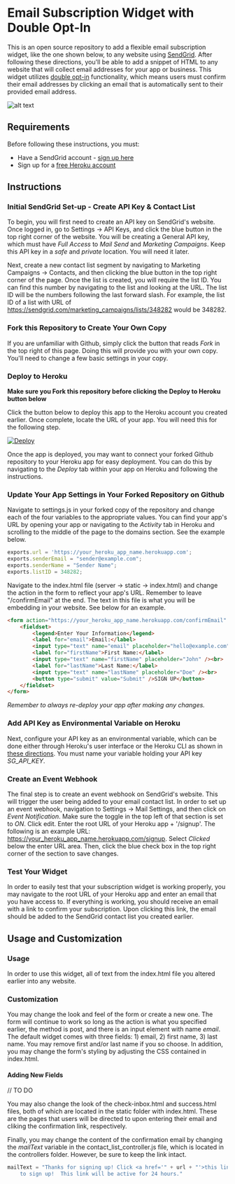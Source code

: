 # Email Subscription Widget with Double Opt-In

This is an open source repository to add a flexible email subscription widget, like the one shown below, to any website using [SendGrid](https://sendgrid.com/). After following these directions, you'll be able to add a snippet of HTML to any website that will collect email addresses for your app or business. This widget utilizes [double opt-in](https://sendgrid.com/docs/Glossary/opt_in_email.html) functionality, which means users must confirm their email addresses by clicking an email that is automatically sent to their provided email address.

![alt text](https://github.com/devchas/sendgrid_subscription_widget/blob/master/server/static/sample-form.png "Sample Form")

## Requirements

Before following these instructions, you must:
* Have a SendGrid account - [sign up here](https://sendgrid.com/pricing/)
* Sign up for a [free Heroku account](https://signup.heroku.com/)

## Instructions

### Initial SendGrid Set-up - Create API Key & Contact List
To begin, you will first need to create an API key on SendGrid's website. Once logged in, go to Settings -> API Keys, and click the blue button in the top right corner of the website.  You will be creating a General API key, which must have *Full Access* to *Mail Send* and *Marketing Campaigns*.  Keep this API key in a *safe* and *private* location.  You will need it later.

Next, create a new contact list segment by navigating to Marketing Campaigns -> Contacts, and then clicking the blue button in the top right corner of the page. Once the list is created, you will require the list ID.  You can find this number by navigating to the list and looking at the URL.  The list ID will be the numbers following the last forward slash.  For example, the list ID of a list with URL of https://sendgrid.com/marketing_campaigns/lists/348282 would be 348282.

### Fork this Repository to Create Your Own Copy
If you are unfamiliar with Github, simply click the button that reads *Fork* in the top right of this page. Doing this will provide you with your own copy.  You'll need to change a few basic settings in your copy.

### Deploy to Heroku

**Make sure you Fork this repository before clicking the Deploy to Heroku button below**

Click the button below to deploy this app to the Heroku account you created earlier.  Once complete, locate the URL of your app.  You will need this for the following step.

[![Deploy](https://www.herokucdn.com/deploy/button.png)](https://heroku.com/deploy)

Once the app is deployed, you may want to connect your forked Github repository to your Heroku app for easy deployment. You can do this by navigating to the *Deploy* tab within your app on Heroku and following the instructions.

### Update Your App Settings in Your Forked Repository on Github
Navigate to settings.js in your forked copy of the repository and change each of the four variables to the appropriate values. You can find your app's URL by opening your app or navigating to the *Activity* tab in Heroku and scrolling to the middle of the page to the domains section. See the example below.

```javascript
exports.url = 'https://your_heroku_app_name.herokuapp.com';
exports.senderEmail = "sender@example.com";
exports.senderName = "Sender Name";
exports.listID = 348282;
```

Navigate to the index.html file (server -> static -> index.html) and change the action in the form to reflect your app's URL. Remember to leave "/confirmEmail" at the end. The text in this file is what you will be embedding in your website. See below for an example.

```html
<form action="https://your_heroku_app_name.herokuapp.com/confirmEmail" method="post">
	<fieldset>
		<legend>Enter Your Information</legend>
		<label for="email">Email:</label>
		<input type="text" name="email" placeholder="hello@example.com" /><br>
		<label for="firstName">First Name:</label>		
		<input type="text" name="firstName" placeholder="John" /><br>
		<label for="lastName">Last Name:</label>
		<input type="text" name="lastName" placeholder="Doe" /><br>
		<button type="submit" value="Submit" />SIGN UP</button>
	</fieldset>
</form>
```

*Remember to always re-deploy your app after making any changes.*

### Add API Key as Environmental Variable on Heroku
Next, configure your API key as an environmental variable, which can be done either through Heroku's user interface or the Heroku CLI as shown in [these directions](https://devcenter.heroku.com/articles/config-vars). You must name your variable holding your API key *SG_API_KEY*.

### Create an Event Webhook
The final step is to create an event webhook on SendGrid's website. This will trigger the user being added to your email contact list. In order to set up an event webhook, navigation to Settings -> Mail Settings, and then click on *Event Notification*.  Make sure the toggle in the top left of that section is set to *ON*. Click edit. Enter the root URL of your Heroku app + '/signup'. The following is an example URL: https://your_heroku_app_name.herokuapp.com/signup. Select *Clicked* below the enter URL area. Then, click the blue check box in the top right corner of the section to save changes.

### Test Your Widget
In order to easily test that your subscription widget is working properly, you may navigate to the root URL of your Heroku app and enter an email that you have access to. If everything is working, you should receive an email with a link to confirm your subscription. Upon clicking this link, the email should be added to the SendGrid contact list you created earlier.

## Usage and Customization

### Usage

In order to use this widget, all of text from the index.html file you altered earlier into any website.

### Customization

You may change the look and feel of the form or create a new one.  The form will continue to work so long as the action is what you specified earlier, the method is post, and there is an input element with name *email*.  The default widget comes with three fields: 1) email, 2) first name, 3) last name.  You may remove first and/or last name if you so choose.  In addition, you may change the form's styling by adjusting the CSS contained in index.html.

#### Adding New Fields
// TO DO

You may also change the look of the check-inbox.html and success.html files, both of which are located in the static folder with index.html.  These are the pages that users will be directed to upon entering their email and cliking the confirmation link, respectively.

Finally, you may change the content of the confirmation email by changing the *mailText* variable in the contact_list_controller.js file, which is located in the controllers folder. However, be sure to keep the link intact.

```javascript
mailText = "Thanks for signing up! Click <a href='" + url + "'>this link</a> \
	to sign up!  This link will be active for 24 hours."
```
 